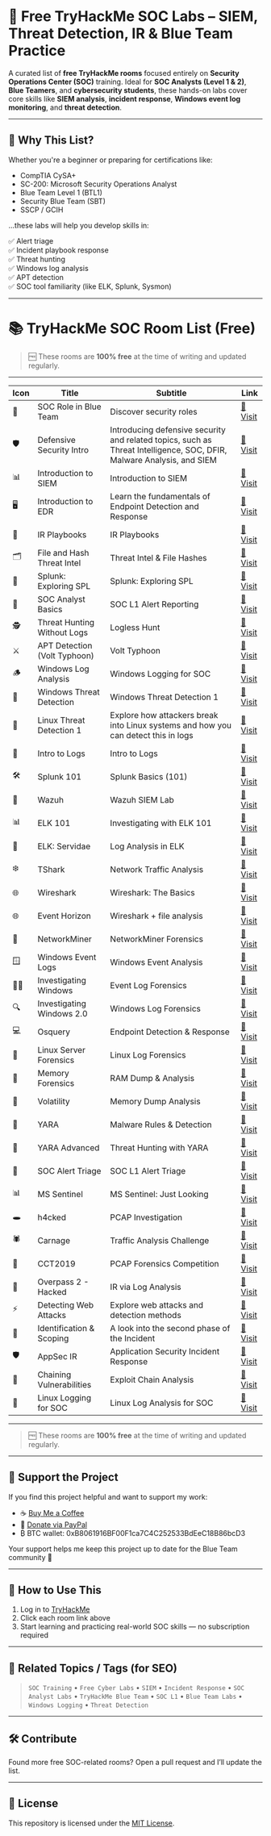 # 🔐 Free TryHackMe SOC Labs – SIEM, Threat Detection, IR & Blue Team Practice

A curated list of **free TryHackMe rooms** focused entirely on **Security Operations Center (SOC)** training. Ideal for **SOC Analysts (Level 1 & 2)**, **Blue Teamers**, and **cybersecurity students**, these hands-on labs cover core skills like **SIEM analysis**, **incident response**, **Windows event log monitoring**, and **threat detection**.

---

## 🚀 Why This List?

Whether you're a beginner or preparing for certifications like:

- CompTIA CySA+
- SC-200: Microsoft Security Operations Analyst
- Blue Team Level 1 (BTL1)
- Security Blue Team (SBT)
- SSCP / GCIH

...these labs will help you develop skills in:

✅ Alert triage  
✅ Incident playbook response  
✅ Threat hunting  
✅ Windows log analysis  
✅ APT detection  
✅ SOC tool familiarity (like ELK, Splunk, Sysmon)

---

# 📚 TryHackMe SOC Room List (Free)

> 🆓 These rooms are **100% free** at the time of writing and updated regularly.

---

| Icon | Title                        | Subtitle                       | Link |
|------|------------------------------|--------------------------------|------|
| 🔵   | SOC Role in Blue Team        | Discover security roles        | [🔗 Visit](https://tryhackme.com/room/socroleinblueteam)        |
| 🛡️   | Defensive Security Intro     | Introducing defensive security and related topics, such as Threat Intelligence, SOC, DFIR, Malware Analysis, and SIEM | [🔗 Visit](https://tryhackme.com/room/defensivesecurityintroqW) |
| 📊   | Introduction to SIEM         | Introduction to SIEM           | [🔗 Visit](https://tryhackme.com/room/introtosiem)              |
| 🖥️   | Introduction to EDR     | Learn the fundamentals of Endpoint Detection and Response | [🔗 Visit](https://tryhackme.com/room/introductiontoedrs) |
| 📘   | IR Playbooks                 | IR Playbooks                   | [🔗 Visit](https://tryhackme.com/room/irplaybooks)              |
| 🗂️   | File and Hash Threat Intel   | Threat Intel & File Hashes     | [🔗 Visit](https://tryhackme.com/room/fileandhashthreatintel)   |
| 🧠   | Splunk: Exploring SPL        | Splunk: Exploring SPL          | [🔗 Visit](https://tryhackme.com/room/splunkexploringspl)       |
| 🧠   | SOC Analyst Basics           | SOC L1 Alert Reporting         | [🔗 Visit](https://tryhackme.com/room/socl1alertreporting)      |
| 🕵️   | Threat Hunting Without Logs  | Logless Hunt                   | [🔗 Visit](https://tryhackme.com/room/loglesshunt)              |
| ⚔️   | APT Detection (Volt Typhoon) | Volt Typhoon                   | [🔗 Visit](https://tryhackme.com/room/volttyphoon)              |
| 🪵   | Windows Log Analysis         | Windows Logging for SOC        | [🔗 Visit](https://tryhackme.com/room/windowsloggingforsoc)     |
| 📂   | Windows Threat Detection     | Windows Threat Detection 1     | [🔗 Visit](https://tryhackme.com/room/windowsthreatdetection1)  |
| 🐧   | Linux Threat Detection 1     | Explore how attackers break into Linux systems and how you can detect this in logs | [🔗 Visit](https://tryhackme.com/room/linuxthreatdetection1)    |
| 🧾   | Intro to Logs                | Intro to Logs                  | [🔗 Visit](https://tryhackme.com/room/introtologs)              |
| 🛠️   | Splunk 101                   | Splunk Basics (101)            | [🔗 Visit](https://tryhackme.com/room/splunk101)                |
| 🧿   | Wazuh                        | Wazuh SIEM Lab                 | [🔗 Visit](https://tryhackme.com/room/wazuhct)                  |
| 📊   | ELK 101                      | Investigating with ELK 101     | [🔗 Visit](https://tryhackme.com/room/investigatingwithelk101)  |
| 🧮   | ELK: Servidae                | Log Analysis in ELK            | [🔗 Visit](https://tryhackme.com/room/servidae)                 |
| ❄️   | TShark                       | Network Traffic Analysis       | [🔗 Visit](https://tryhackme.com/room/tshark)                   |
| 🌐   | Wireshark                    | Wireshark: The Basics          | [🔗 Visit](https://tryhackme.com/room/wiresharkthebasics)       |
| 🌐   | Event Horizon                | Wireshark + file analysis      | [🔗 Visit](https://tryhackme.com/room/eventhorizonroom)         |
| 🧾   | NetworkMiner                 | NetworkMiner Forensics         | [🔗 Visit](https://tryhackme.com/room/networkminer)             |
| 🪟   | Windows Event Logs           | Windows Event Analysis         | [🔗 Visit](https://tryhackme.com/room/windowseventlogs)         |
| 👨‍💻 | Investigating Windows        | Event Log Forensics            | [🔗 Visit](https://tryhackme.com/room/investigatingwindows)     |
| 🔍   | Investigating Windows 2.0    | Windows Log Forensics          | [🔗 Visit](https://tryhackme.com/room/investigatingwindows2)    |
| 💻   | Osquery                      | Endpoint Detection & Response  | [🔗 Visit](https://tryhackme.com/room/osqueryf8)                |
| 🐧   | Linux Server Forensics       | Linux Log Forensics            | [🔗 Visit](https://tryhackme.com/room/linuxserverforensics)     |
| 🧠   | Memory Forensics             | RAM Dump & Analysis            | [🔗 Visit](https://tryhackme.com/room/memoryforensics)          |
| 🧊   | Volatility                   | Memory Dump Analysis           | [🔗 Visit](https://tryhackme.com/room/volatility)               |
| 🔬   | YARA                         | Malware Rules & Detection      | [🔗 Visit](https://tryhackme.com/room/yara)                     |
| 🧠   | YARA Advanced                | Threat Hunting with YARA       | [🔗 Visit](https://tryhackme.com/room/threathuntingwithyara)    |
| 📑   | SOC Alert Triage             | SOC L1 Alert Triage            | [🔗 Visit](https://tryhackme.com/room/socl1alerttriage)         |
| 📊   | MS Sentinel                  | MS Sentinel: Just Looking      | [🔗 Visit](https://tryhackme.com/room/mssentineljustlooking)    |
| 🕳️   | h4cked                       | PCAP Investigation             | [🔗 Visit](https://tryhackme.com/room/h4cked)                   |
| 🕷️   | Carnage                      | Traffic Analysis Challenge     | [🔗 Visit](https://tryhackme.com/room/carnage)                  |
| 📌   | CCT2019                      | PCAP Forensics Competition     | [🔗 Visit](https://tryhackme.com/room/cct2019)                  |
| 📡   | Overpass 2 - Hacked          | IR via Log Analysis            | [🔗 Visit](https://tryhackme.com/room/overpass2hacked)          |
| ⚡   | Detecting Web Attacks         | Explore web attacks and detection methods            | [🔗 Visit](https://tryhackme.com/room/detectingwebattacks)          |
| 🔎   | Identification & Scoping         | A look into the second phase of the Incident            | [🔗 Visit](https://tryhackme.com/room/identificationandscoping)          |
| 🛡️   | AppSec IR                        | Application Security Incident Response                   | [🔗 Visit](https://tryhackme.com/room/appsecir)                         |
| 🔗   | Chaining Vulnerabilities         | Exploit Chain Analysis                                   | [🔗 Visit](https://tryhackme.com/room/chainingvulnerabilitiesZp)        |
| 🐧   | Linux Logging for SOC            | Linux Log Analysis for SOC                               | [🔗 Visit](https://tryhackme.com/room/linuxloggingforsoc)               |



---

> 🆓 These rooms are **100% free** at the time of writing and updated regularly.

---

## 💙 Support the Project

If you find this project helpful and want to support my work:

- ☕ [Buy Me a Coffee](https://buymeacoffee.com/visir)
- 💸 [Donate via PayPal](https://paypal.me/Visir866?country.x=IN&locale.x=en_GB)
- ₿ BTC wallet: 0xB8061916BF00F1ca7C4C252533BdEeC18B86bcD3

Your support helps me keep this project up to date for the Blue Team community 🙏

---

## 📌 How to Use This

1. Log in to [TryHackMe](https://tryhackme.com)
2. Click each room link above
3. Start learning and practicing real-world SOC skills — no subscription required

---

## 🧠 Related Topics / Tags (for SEO)

> `SOC Training` • `Free Cyber Labs` • `SIEM` • `Incident Response` • `SOC Analyst Labs` • `TryHackMe Blue Team` • `SOC L1` • `Blue Team Labs` • `Windows Logging` • `Threat Detection`

---

## 🛠️ Contribute

Found more free SOC-related rooms? Open a pull request and I’ll update the list.

---

## 📄 License

This repository is licensed under the [MIT License](LICENSE).
